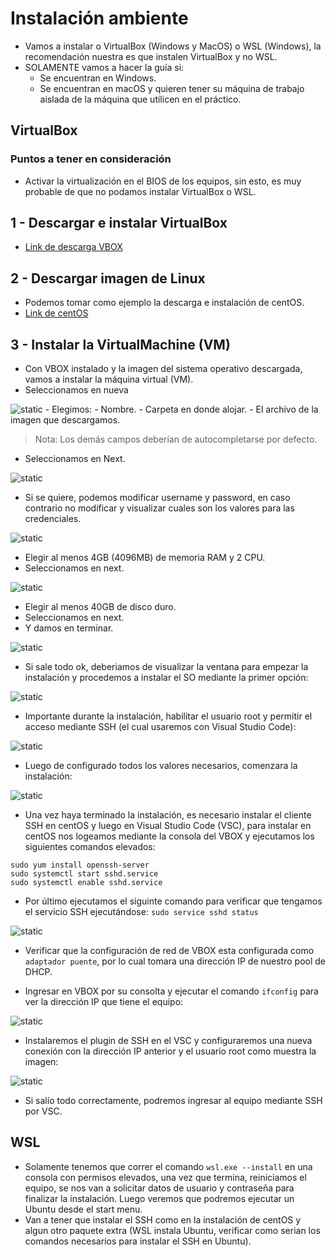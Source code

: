 
# Instalación ambiente

- Vamos a instalar o VirtualBox (Windows y MacOS) o WSL (Windows), la recomendación nuestra es que instalen VirtualBox y no WSL.
- SOLAMENTE vamos a hacer la guía si:
  - Se encuentran en Windows.
  - Se encuentran en macOS y quieren tener su máquina de trabajo aislada de la máquina que utilicen en el práctico.

## VirtualBox

### Puntos a tener en consideración
- Activar la virtualización en el BIOS de los equipos, sin esto, es muy probable de que no podamos instalar VirtualBox o WSL.

## 1 - Descargar e instalar VirtualBox
- [Link de descarga VBOX](https://www.virtualbox.org/)


## 2 - Descargar imagen de Linux
- Podemos tomar como ejemplo la descarga e instalación de centOS.
- [Link de centOS](https://centos.org/download/)

## 3 - Instalar la VirtualMachine (VM)
- Con VBOX instalado y la imagen del sistema operativo descargada, vamos a instalar la máquina virtual (VM).
- Seleccionamos en nueva
<img src="../../../Extras/Imagenes/laboratorioNivelacion/Instalacion/Instalacion01.jpg" title="static">
- Elegimos:
  - Nombre. 
  - Carpeta en donde alojar.
  - El archivo de la imagen que descargamos.

> Nota: Los demás campos deberían de autocompletarse por defecto.

- Seleccionamos en Next.

<img src="../../../Extras/Imagenes/laboratorioNivelacion/Instalacion/Instalacion02.jpg" title="static">

- Si se quiere, podemos modificar username y password, en caso contrario no modificar y visualizar cuales son los valores para las credenciales.

<img src="../../../Extras/Imagenes/laboratorioNivelacion/Instalacion/Instalacion03.jpg" title="static">

- Elegir al menos 4GB (4096MB) de memoria RAM y 2 CPU.
- Seleccionamos en next.

<img src="../../../Extras/Imagenes/laboratorioNivelacion/Instalacion/Instalacion04.jpg" title="static">

- Elegir al menos 40GB de disco duro.
- Seleccionamos en next.
- Y damos en terminar.

<img src="../../../Extras/Imagenes/laboratorioNivelacion/Instalacion/Instalacion05.jpg" title="static">

- Si sale todo ok, deberiamos de visualizar la ventana para empezar la instalación y procedemos a instalar el SO mediante la primer opción:

<img src="../../../Extras/Imagenes/laboratorioNivelacion/Instalacion/Instalacion06.jpg" title="static">

- Importante durante la instalación, habilitar el usuario root y permitir el acceso mediante SSH (el cual usaremos con Visual Studio Code):

<img src="../../../Extras/Imagenes/laboratorioNivelacion/Instalacion/Instalacion07.jpg" title="static">

- Luego de configurado todos los valores necesarios, comenzara la instalación:

<img src="../../../Extras/Imagenes/laboratorioNivelacion/Instalacion/Instalacion08.jpg" title="static">

- Una vez haya terminado la instalación, es necesario instalar el cliente SSH en centOS y luego en Visual Studio Code (VSC), para instalar en centOS nos logeamos mediante la consola del VBOX y ejecutamos los siguientes comandos elevados:

```terminal
sudo yum install openssh-server
sudo systemctl start sshd.service
sudo systemctl enable sshd.service
```

- Por último ejecutamos el siguinte comando para verificar que tengamos el servicio SSH ejecutándose: `sudo service sshd status`

<img src="../../../Extras/Imagenes/laboratorioNivelacion/Instalacion/Instalacion09.jpg" title="static">

- Verificar que la configuración de red de VBOX esta configurada como `adaptador puente`, por lo cual tomara una dirección IP de nuestro pool de DHCP.

- Ingresar en VBOX por su consolta y ejecutar el comando `ifconfig` para ver la dirección IP que tiene el equipo:

<img src="../../../Extras/Imagenes/laboratorioNivelacion/Instalacion/Instalacion10.jpg" title="static">

- Instalaremos el plugin de SSH en el VSC y configuraremos una nueva conexión con la dirección IP anterior y el usuario root como muestra la imagen:

<img src="../../../Extras/Imagenes/laboratorioNivelacion/Instalacion/Instalacion11.jpg" title="static">

- Si salío todo correctamente, podremos ingresar al equipo mediante SSH por VSC.


## WSL

- Solamente tenemos que correr el comando `wsl.exe --install` en una consola con permisos elevados, una vez que termina, reiniciamos el equipo, se nos van a solicitar datos de usuario y contraseña para finalizar la instalación. Luego veremos que podremos ejecutar un Ubuntu desde el start menu.
- Van a tener que instalar el SSH como en la instalación de centOS y algun otro paquete extra (WSL instala Ubuntu, verificar como serian los comandos necesarios para instalar el SSH en Ubuntu).